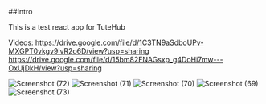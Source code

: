 ##Intro

This is a test react app for TuteHub

Videos:
https://drive.google.com/file/d/1C3TN9aSdboUPv-MXGPT0vkgv9lvR2o6D/view?usp=sharing
https://drive.google.com/file/d/15bm82FNAGsxp_g4DoHi7mw---OxUjDkH/view?usp=sharing

![Screenshot (72)](https://github.com/blacklantern047/TutehubReactTestApp/assets/16722175/24b378a7-7561-4050-a088-2082a025b5d5)
![Screenshot (71)](https://github.com/blacklantern047/TutehubReactTestApp/assets/16722175/f3acfd69-a915-4709-8976-63e15e5c19cd)
![Screenshot (70)](https://github.com/blacklantern047/TutehubReactTestApp/assets/16722175/c2c9d97f-b121-4f01-b860-3fd8d1ef7750)
![Screenshot (69)](https://github.com/blacklantern047/TutehubReactTestApp/assets/16722175/dd96693c-29fc-4074-8ba8-eb1dfe0997f0)
![Screenshot (73)](https://github.com/blacklantern047/TutehubReactTestApp/assets/16722175/46852ae1-2deb-4a7f-b8a7-f19825b43b8e)
